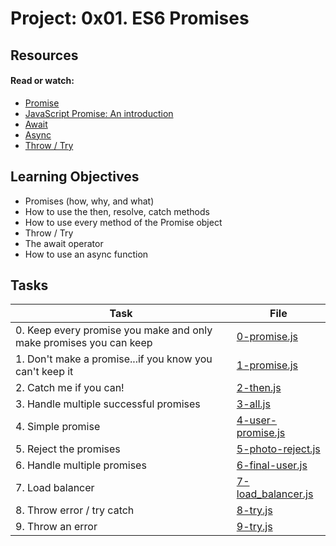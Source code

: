 # Project: 0x01. ES6 Promises

## Resources

#### Read or watch:

- [Promise](https://intranet.alxswe.com/rltoken/j_0FTFbkTg42JMcAbNPOVQ)
- [JavaScript Promise: An introduction](https://intranet.alxswe.com/rltoken/2Q2LzNFokcUwpA2u3FKG6Q)
- [Await](https://intranet.alxswe.com/rltoken/UXb3S2PMBe-SLJ55isMcow)
- [Async](https://intranet.alxswe.com/rltoken/_K0C7pgEjwaIzU9RpwCb8g)
- [Throw / Try](https://intranet.alxswe.com/rltoken/UTjDgvKk5l892Xslh0vqcQ)

## Learning Objectives

- Promises (how, why, and what)
- How to use the then, resolve, catch methods
- How to use every method of the Promise object
- Throw / Try
- The await operator
- How to use an async function

## Tasks

| Task                                                               | File                                       |
| ------------------------------------------------------------------ | ------------------------------------------ |
| 0. Keep every promise you make and only make promises you can keep | [0-promise.js](./0-promise.js)             |
| 1. Don't make a promise...if you know you can't keep it            | [1-promise.js](./1-promise.js)             |
| 2. Catch me if you can!                                            | [2-then.js](./2-then.js)                   |
| 3. Handle multiple successful promises                             | [3-all.js](./3-all.js)                     |
| 4. Simple promise                                                  | [4-user-promise.js](./4-user-promise.js)   |
| 5. Reject the promises                                             | [5-photo-reject.js](./5-photo-reject.js)   |
| 6. Handle multiple promises                                        | [6-final-user.js](./6-final-user.js)       |
| 7. Load balancer                                                   | [7-load_balancer.js](./7-load_balancer.js) |
| 8. Throw error / try catch                                         | [8-try.js](./8-try.js)                     |
| 9. Throw an error                                                  | [9-try.js](./9-try.js)                     |
